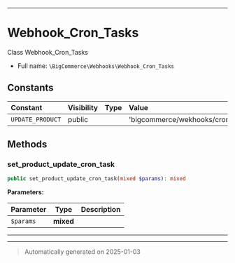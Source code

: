 ***

# Webhook_Cron_Tasks

Class Webhook_Cron_Tasks



* Full name: `\BigCommerce\Webhooks\Webhook_Cron_Tasks`


## Constants

| Constant | Visibility | Type | Value |
|:---------|:-----------|:-----|:------|
|`UPDATE_PRODUCT`|public| |&#039;bigcommerce/wekhooks/cron/update_product&#039;|


## Methods


### set_product_update_cron_task



```php
public set_product_update_cron_task(mixed $params): mixed
```








**Parameters:**

| Parameter | Type | Description |
|-----------|------|-------------|
| `$params` | **mixed** |  |





***


***
> Automatically generated on 2025-01-03

